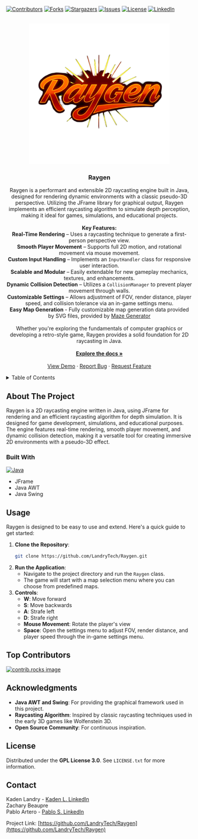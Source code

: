 <a id="readme-top"></a>

<!-- PROJECT SHIELDS -->
[![Contributors][contributors-shield]][contributors-url]
[![Forks][forks-shield]][forks-url]
[![Stargazers][stars-shield]][stars-url]
[![Issues][issues-shield]][issues-url]
[![License][license-shield]][license-url]
[![LinkedIn][linkedin-shield]][linkedin-url]

<!-- PROJECT LOGO -->
<br />
<div align="center">
  <a href="https://github.com/LandryTech/Raygen">
    <img src="resources/Raygen_temp_Logo.png" alt="Logo" width="380" height="380">
  </a>

  <h3 align="center">Raygen</h3>

  <p align="center">
    Raygen is a performant and extensible 2D raycasting engine built in Java, designed for rendering dynamic environments with a classic pseudo-3D perspective. Utilizing the JFrame library for graphical output, Raygen implements an efficient raycasting algorithm to simulate depth perception, making it ideal for games, simulations, and educational projects.
    <br /><br />
    <strong>Key Features:</strong><br />
    <strong>Real-Time Rendering</strong> – Uses a raycasting technique to generate a first-person perspective view.<br />
    <strong>Smooth Player Movement</strong> – Supports full 2D motion, and rotational movement via mouse movement.<br />
    <strong>Custom Input Handling</strong> – Implements an <code>InputHandler</code> class for responsive user interaction.<br />
    <strong>Scalable and Modular</strong> – Easily extendable for new gameplay mechanics, textures, and enhancements.<br />
    <strong>Dynamic Collision Detection</strong> – Utilizes a <code>CollisionManager</code> to prevent player movement through walls.<br />
    <strong>Customizable Settings</strong> – Allows adjustment of FOV, render distance, player speed, and collision tolerance via an in-game settings menu.<br />
    <strong>Easy Map Generation</strong> - Fully customizable map generation data provided by SVG files, provided by <a href="https://www.mazegenerator.net">Maze Generator</a><br />
    <br />
    Whether you're exploring the fundamentals of computer graphics or developing a retro-style game, Raygen provides a solid foundation for 2D raycasting in Java.
    <br />
    <br />
    <a href="https://github.com/LandryTech/Raygen"><strong>Explore the docs »</strong></a>
    <br />
    <br />
    <a href="https://github.com/LandryTech/Raygen">View Demo</a>
    &middot;
    <a href="https://github.com/LandryTech/Raygen/issues/new?labels=bug&template=bug-report---.md">Report Bug</a>
    &middot;
    <a href="https://github.com/LandryTech/Raygen/issues/new?labels=enhancement&template=feature-request---.md">Request Feature</a>
  </p>
</div>

<!-- TABLE OF CONTENTS -->
<details>
  <summary>Table of Contents</summary>
  <ol>
    <li><a href="#about-the-project">About The Project</a></li>
    <li><a href="#built-with">Built With</a></li>
    <li><a href="#usage">Usage</a></li>
    <li><a href="#top-contributors">Top Contributors</a></li>
    <li><a href="#license">License</a></li>
    <li><a href="#contact">Contact</a></li>
    <li><a href="#acknowledgments">Acknowledgments</a></li>
  </ol>
</details>

<!-- ABOUT THE PROJECT -->
## About The Project

Raygen is a 2D raycasting engine written in Java, using JFrame for rendering and an efficient raycasting algorithm for depth simulation. It is designed for game development, simulations, and educational purposes. The engine features real-time rendering, smooth player movement, and dynamic collision detection, making it a versatile tool for creating immersive 2D environments with a pseudo-3D effect.

### Built With

<a href="https://www.java.com/en/">
  <img src="https://i.postimg.cc/wjXGLGbJ/java-icon-logo.jpg" alt="Java" width="70">
</a>

* JFrame
* Java AWT
* Java Swing

<!-- USAGE -->
## Usage

Raygen is designed to be easy to use and extend. Here's a quick guide to get started:

1. **Clone the Repository**:
   ```bash
   git clone https://github.com/LandryTech/Raygen.git
2. **Run the Application**:
   * Navigate to the project directory and run the <code>Raygen</code> class.
   * The game will start with a map selection menu where you can choose from predefined maps.
3. **Controls**:
   * **W**: Move forward
   * **S**: Move backwards
   * **A**: Strafe left
   * **D**: Strafe right
   * **Mouse Movement**: Rotate the player's view
   * **Space**: Open the settings menu to adjust FOV, render distance, and player speed through the in-game settings menu.
<!-- TOP CONTRIBUTORS -->
## Top Contributors

<a href="https://github.com/LandryTech/Raygen/graphs/contributors">
  <img src="https://contrib.rocks/image?repo=LandryTech/Raygen" alt="contrib.rocks image" />
</a>

<!-- ACKNOWLEDGMENTS -->
## Acknowledgments
* **Java AWT and Swing**: For providing the graphical framework used in this project.
* **Raycasting Algorithm**: Inspired by classic raycasting techniques used in the early 3D games like Wolfenstein 3D.
* **Open Source Community**: For continuous inspiration.


<!-- LICENSE -->
## License

Distributed under the **GPL License 3.0**. See `LICENSE.txt` for more information.

<!-- CONTACT -->
## Contact

Kaden Landry - [Kaden L. LinkedIn](https://www.linkedin.com/in/kadenlandry)<br />
Zachary Beaupre <br />
Pablo Artero - [Pablo S. LinkedIn](https://www.linkedin.com/in/pablo-artero-sanrom%C3%A1n-8995382bb/)<br />

Project Link: [https://github.com/LandryTech/Raygen](https://github.com/LandryTech/Raygen)

<!-- MARKDOWN LINKS & IMAGES -->
[contributors-shield]: https://img.shields.io/github/contributors/LandryTech/Raygen.svg?style=for-the-badge
[contributors-url]: https://github.com/LandryTech/Raygen/graphs/contributors
[forks-shield]: https://img.shields.io/github/forks/LandryTech/Raygen.svg?style=for-the-badge
[forks-url]: https://github.com/LandryTech/Raygen/network/members
[stars-shield]: https://img.shields.io/github/stars/LandryTech/Raygen.svg?style=for-the-badge
[stars-url]: https://github.com/LandryTech/Raygen/stargazers
[issues-shield]: https://img.shields.io/github/issues/LandryTech/Raygen.svg?style=for-the-badge
[issues-url]: https://github.com/LandryTech/Raygen/issues
[Java.com]: https://i.postimg.cc/wjXGLGbJ/java-icon-logo.jpg
[Java-url]: https://www.java.com/en/
[license-shield]: https://img.shields.io/github/license/LandryTech/Raygen.svg?style=for-the-badge
[license-url]: https://github.com/LandryTech/Raygen/blob/master/LICENSE.txt
[linkedin-shield]: https://img.shields.io/badge/-LinkedIn-black.svg?style=for-the-badge&logo=linkedin&colorB=555
[linkedin-url]: https://www.linkedin.com/in/kaden-landry-661506309/
